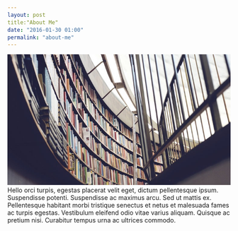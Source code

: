 ```yaml
---
layout: post
title:"About Me"
date: "2016-01-30 01:00"
permalink: "about-me"
---
```

<img src="/images/fulls/03.jpg" class="fit image"> Hello orci turpis, egestas placerat velit eget, dictum pellentesque ipsum. Suspendisse potenti. Suspendisse ac maximus arcu. Sed ut mattis ex. Pellentesque habitant morbi tristique senectus et netus et malesuada fames ac turpis egestas. Vestibulum eleifend odio vitae varius aliquam. Quisque ac pretium nisi. Curabitur tempus urna ac ultrices commodo.
